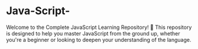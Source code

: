 # Java-Script-
Welcome to the Complete JavaScript Learning Repository! 🚀 This repository is designed to help you master JavaScript from the ground up, whether you're a beginner or looking to deepen your understanding of the language. 
